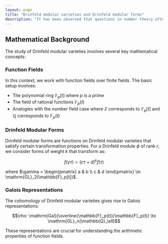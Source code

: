 ```yaml
---
layout: page
title: "Drinfeld modular varieties and Drinfeld modular forms"
description: "It has been observed that questions in number theory often have analogs over global function fields; then the ring of integers $\\mathbb{Z}$ is replaced by rings like the polynomial ring $\\mathbb{F}_p[t]$, and the field of rational numbers $\\mathbb{Q}$ by the field of rational functions over the finite field $\\mathbb{F}_p$ of $p$ elements, where $p$ is a prime number. Because methods from algebraic geometry can be applied to function fields, many questions over the latter are more tractable than the corresponding questions over number fields. One particular instance of this is Drinfeld's proof of the global Langlands correspondence for $\\mathrm{GL}_2$ over function fields. In his proof Drinfeld introduced what are now called Drinfeld modular varieties; these are function field analogs of certain Shimura varieties. Their cohomology gives rise to Galois representations and these varieties have an interesting geometry coming from their moduli interpretation."
---
```


## Mathematical Background

The study of Drinfeld modular varieties involves several key mathematical concepts:

### Function Fields
In this context, we work with function fields over finite fields. The basic setup involves:
- The polynomial ring $\mathbb{F}_p[t]$ where $p$ is a prime
- The field of rational functions $\mathbb{F}_p(t)$
- Analogies with the number field case where $\mathbb{Z}$ corresponds to $\mathbb{F}_p[t]$ and $\mathbb{Q}$ corresponds to $\mathbb{F}_p(t)$

### Drinfeld Modular Forms
Drinfeld modular forms are functions on Drinfeld modular varieties that satisfy certain transformation properties. For a Drinfeld module $\phi$ of rank $r$, we consider forms of weight $k$ that transform as:

$$f(\gamma \tau) = (c\tau + d)^k f(\tau)$$

where $\gamma = \begin{pmatrix} a & b \\ c & d \end{pmatrix} \in \mathrm{GL}_2(\mathbb{F}_p[t])$.

### Galois Representations
The cohomology of Drinfeld modular varieties gives rise to Galois representations:

$$\rho: \mathrm{Gal}(\overline{\mathbb{F}_p(t)}/\mathbb{F}_p(t)) \to \mathrm{GL}_n(\mathbb{Q}_\ell)$$

These representations are crucial for understanding the arithmetic properties of function fields. 